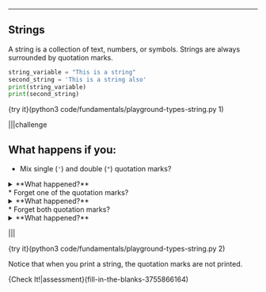 ----------

## Strings
A string is a collection of text, numbers, or symbols. Strings are always surrounded by quotation marks.

```python
string_variable = "This is a string"
second_string = 'This is a string also'
print(string_variable)
print(second_string)
```

{try it}(python3 code/fundamentals/playground-types-string.py 1)

|||challenge
## What happens if you:
* Mix single (`'`) and double (`"`) quotation marks?
<details><summary>**What happened?**</summary>This causes an error because Python requires that you be consistent with quotation marks. If you start with a single quote (`'`) you must end with a single quote. The same is true for double quotes (`"`). You may use either style of quotation marks, just be consistent.</details>
* Forget one of the quotation marks?
<details><summary>**What happened?**</summary>This causes an error because Python requires that quotation marks be used in pairs.</details>
* Forget both quotation marks?
<details><summary>**What happened?**</summary>This causes an error because to Python a string without quotes appears to be a series of variables that have not been defined.</details>

|||

{try it}(python3 code/fundamentals/playground-types-string.py 2)

Notice that when you print a string, the quotation marks are not printed.

{Check It!|assessment}(fill-in-the-blanks-3755866164)
